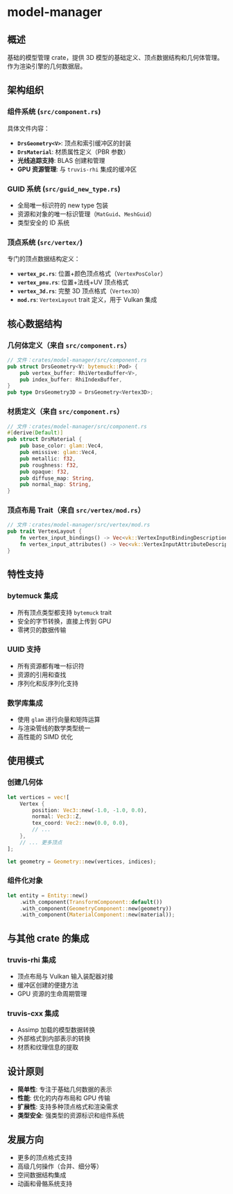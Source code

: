 # model-manager

## 概述
基础的模型管理 crate，提供 3D 模型的基础定义、顶点数据结构和几何体管理。作为渲染引擎的几何数据层。

## 架构组织

### 组件系统 (`src/component.rs`)
具体文件内容：
- **`DrsGeometry<V>`**: 顶点和索引缓冲区的封装
- **`DrsMaterial`**: 材质属性定义（PBR 参数）
- **光线追踪支持**: BLAS 创建和管理
- **GPU 资源管理**: 与 `truvis-rhi` 集成的缓冲区

### GUID 系统 (`src/guid_new_type.rs`)
- 全局唯一标识符的 new type 包装
- 资源和对象的唯一标识管理（`MatGuid`、`MeshGuid`）
- 类型安全的 ID 系统

### 顶点系统 (`src/vertex/`)
专门的顶点数据结构定义：
- **`vertex_pc.rs`**: 位置+颜色顶点格式（`VertexPosColor`）
- **`vertex_pnu.rs`**: 位置+法线+UV 顶点格式
- **`vertex_3d.rs`**: 完整 3D 顶点格式（`Vertex3D`）
- **`mod.rs`**: `VertexLayout` trait 定义，用于 Vulkan 集成

## 核心数据结构

### 几何体定义（来自 `src/component.rs`）
```rust
// 文件：crates/model-manager/src/component.rs
pub struct DrsGeometry<V: bytemuck::Pod> {
    pub vertex_buffer: RhiVertexBuffer<V>,
    pub index_buffer: RhiIndexBuffer,
}
pub type DrsGeometry3D = DrsGeometry<Vertex3D>;
```

### 材质定义（来自 `src/component.rs`）
```rust
// 文件：crates/model-manager/src/component.rs
#[derive(Default)]
pub struct DrsMaterial {
    pub base_color: glam::Vec4,
    pub emissive: glam::Vec4,
    pub metallic: f32,
    pub roughness: f32,
    pub opaque: f32,
    pub diffuse_map: String,
    pub normal_map: String,
}
```

### 顶点布局 Trait（来自 `src/vertex/mod.rs`）
```rust
// 文件：crates/model-manager/src/vertex/mod.rs
pub trait VertexLayout {
    fn vertex_input_bindings() -> Vec<vk::VertexInputBindingDescription>;
    fn vertex_input_attributes() -> Vec<vk::VertexInputAttributeDescription>;
}
```

## 特性支持

### bytemuck 集成
- 所有顶点类型都支持 `bytemuck` trait
- 安全的字节转换，直接上传到 GPU
- 零拷贝的数据传输

### UUID 支持
- 所有资源都有唯一标识符
- 资源的引用和查找
- 序列化和反序列化支持

### 数学库集成
- 使用 `glam` 进行向量和矩阵运算
- 与渲染管线的数学类型统一
- 高性能的 SIMD 优化

## 使用模式

### 创建几何体
```rust
let vertices = vec![
    Vertex {
        position: Vec3::new(-1.0, -1.0, 0.0),
        normal: Vec3::Z,
        tex_coord: Vec2::new(0.0, 0.0),
        // ...
    },
    // ... 更多顶点
];

let geometry = Geometry::new(vertices, indices);
```

### 组件化对象
```rust
let entity = Entity::new()
    .with_component(TransformComponent::default())
    .with_component(GeometryComponent::new(geometry))
    .with_component(MaterialComponent::new(material));
```

## 与其他 crate 的集成

### truvis-rhi 集成
- 顶点布局与 Vulkan 输入装配器对接
- 缓冲区创建的便捷方法
- GPU 资源的生命周期管理

### truvis-cxx 集成
- Assimp 加载的模型数据转换
- 外部格式到内部表示的转换
- 材质和纹理信息的提取

## 设计原则
- **简单性**: 专注于基础几何数据的表示
- **性能**: 优化的内存布局和 GPU 传输
- **扩展性**: 支持多种顶点格式和渲染需求
- **类型安全**: 强类型的资源标识和组件系统

## 发展方向
- 更多的顶点格式支持
- 高级几何操作（合并、细分等）
- 空间数据结构集成
- 动画和骨骼系统支持
